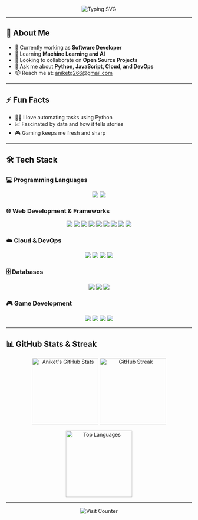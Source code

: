 <!-- Header Section -->
<div align="center">
  <p>
    <img src="https://readme-typing-svg.herokuapp.com?font=Fira+Code&size=22&pause=1000&color=00C6FF&center=true&vCenter=true&width=435&lines=Hi+there!+I'm+Aniket+Gupta;A+Passionate+Developer+%F0%9F%92%BB;Always+Learning+%F0%9F%9A%80" alt="Typing SVG" />
  </p>
</div>

---

## 💬 About Me
- 🔭 Currently working as **Software Developer**
- 🌱 Learning **Machine Learning and AI**
- 👯 Looking to collaborate on **Open Source Projects**
- 💬 Ask me about **Python, JavaScript, Cloud, and DevOps**
- 📫 Reach me at: [aniketg266@gmail.com](mailto:aniketg266@gmail.com)

---

## ⚡ Fun Facts
- 🧑‍💻 I love automating tasks using Python
- 📈 Fascinated by data and how it tells stories
- 🎮 Gaming keeps me fresh and sharp

---

## 🛠️ Tech Stack

### 💻 Programming Languages
<div align="center">
  
  <img src="https://img.shields.io/badge/Python-3670A0.svg?style=for-the-badge&logo=python&logoColor=ffdd54"/>
  <img src="https://img.shields.io/badge/Swift-FA7343.svg?style=for-the-badge&logo=swift&logoColor=white"/>

</div>

### 🌐 Web Development & Frameworks
<div align="center">
  <img src="https://img.shields.io/badge/HTML5-E34F26.svg?style=for-the-badge&logo=html5&logoColor=white"/>
  <img src="https://img.shields.io/badge/CSS3-1572B6.svg?style=for-the-badge&logo=css3&logoColor=white"/>
  <img src="https://img.shields.io/badge/JavaScript-323330.svg?style=for-the-badge&logo=javascript&logoColor=F7DF1E"/>
  <img src="https://img.shields.io/badge/Node.js-6DA55F.svg?style=for-the-badge&logo=node.js&logoColor=white"/>
  <img src="https://img.shields.io/badge/Flask-000000.svg?style=for-the-badge&logo=flask&logoColor=white"/>
  <img src="https://img.shields.io/badge/Django-092E20.svg?style=for-the-badge&logo=django&logoColor=white"/>
  <img src="https://img.shields.io/badge/Bootstrap-563D7C.svg?style=for-the-badge&logo=bootstrap&logoColor=white"/>
  <img src="https://img.shields.io/badge/MEAN%20Stack-02A785.svg?style=for-the-badge&logo=mongodb&logoColor=white"/>
  <img src="https://img.shields.io/badge/Git-FF5733.svg?style=for-the-badge&logo=git&logoColor=white"/>
</div>

### ☁️ Cloud & DevOps
<div align="center">
  <img src="https://img.shields.io/badge/AWS-FF9900.svg?style=for-the-badge&logo=amazon-aws&logoColor=white"/>
  <img src="https://img.shields.io/badge/Netlify-00C7B7.svg?style=for-the-badge&logo=netlify&logoColor=white"/>
  <img src="https://img.shields.io/badge/GitHub%20Actions-2088FF.svg?style=for-the-badge&logo=github-actions&logoColor=white"/>
  <img src="https://img.shields.io/badge/Windows%20PowerShell-5391FE.svg?style=for-the-badge&logo=powershell&logoColor=white"/>
</div>

### 🗄️ Databases
<div align="center">
  <img src="https://img.shields.io/badge/MySQL-4479A1.svg?style=for-the-badge&logo=mysql&logoColor=white"/>
  <img src="https://img.shields.io/badge/MongoDB-47A248.svg?style=for-the-badge&logo=mongodb&logoColor=white"/>
  <img src="https://img.shields.io/badge/SQL-4479A1.svg?style=for-the-badge&logo=sqlite&logoColor=white"/>
</div>

### 🎮 Game Development
<div align="center">
    <img src="https://img.shields.io/badge/Swift-FA7343.svg?style=for-the-badge&logo=swift&logoColor=white"/>
  <img src="https://img.shields.io/badge/C%23-239120.svg?style=for-the-badge&logo=c-sharp&logoColor=white"/>
  <img src="https://img.shields.io/badge/Unity-000000.svg?style=for-the-badge&logo=unity&logoColor=white"/>
  <img src="https://img.shields.io/badge/Adobe%20Animate-FF6F00.svg?style=for-the-badge&logo=adobe-animate&logoColor=white"/>
</div>

---

## 📊 GitHub Stats & Streak

<p align="center">
  <img src="https://github-readme-stats.vercel.app/api?username=Aniketgupta101&theme=radical&hide_border=false&include_all_commits=true&count_private=true" alt="Aniket's GitHub Stats" height="180px"/>
  <img src="https://github-readme-streak-stats.herokuapp.com/?user=Aniketgupta101&theme=radical&hide_border=false" alt="GitHub Streak" height="180px"/>
</p>
  
<p align="center">
  <img src="https://github-readme-stats.vercel.app/api/top-langs/?username=Aniketgupta101&theme=radical&hide_border=false&include_all_commits=true&layout=compact" alt="Top Languages" height="180px"/>
</p>

---

<p align="center">
  <img src="https://visitcount.itsvg.in/api?id=Aniketgupta101&icon=0&color=6A5ACD" alt="Visit Counter"/>
</p>

<!-- Proudly created with GPRM ( https://gprm.itsvg.in ) -->
